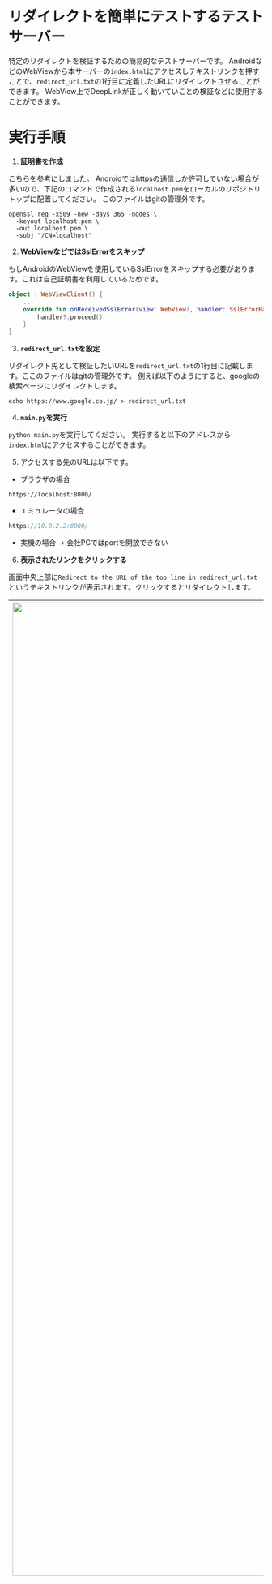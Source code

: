 # リダイレクトを簡単にテストするテストサーバー

特定のリダイレクトを検証するための簡易的なテストサーバーです。
AndroidなどのWebViewから本サーバーの`index.html`にアクセスしテキストリンクを押すことで、`redirect_url.txt`の1行目に定義したURLにリダイレクトさせることができます。
WebView上でDeepLinkが正しく動いていことの検証などに使用することができます。


# 実行手順

1. **証明書を作成**

[こちら](https://www.lifewithpython.com/2021/03/python-https-server.html)を参考にしました。
Androidではhttpsの通信しか許可していない場合が多いので、下記のコマンドで作成される`localhost.pem`をローカルのリポジトリトップに配置してください。
このファイルはgitの管理外です。
```
openssl req -x509 -new -days 365 -nodes \
  -keyout localhost.pem \
  -out localhost.pem \
  -subj "/CN=localhost"
```

2. **WebViewなどではSslErrorをスキップ**
   
もしAndroidのWebViewを使用しているSslErrorをスキップする必要があります。これは自己証明書を利用しているためです。
```kt
object : WebViewClient() {
    ...
    override fun onReceivedSslError(view: WebView?, handler: SslErrorHandler?, error: SslError?) {
        handler?.proceed()
    }
}
```

3. **`redirect_url.txt`を設定**

リダイレクト先として検証したいURLを`redirect_url.txt`の1行目に記載します。ここのファイルはgitの管理外です。
例えば以下のようにすると、googleの検索ページにリダイレクトします。
```
echo https://www.google.co.jp/ > redirect_url.txt
```


4. **`main.py`を実行**

`python main.py`を実行してください。
実行すると以下のアドレスから`index.html`にアクセスすることができます。


5. アクセスする先のURLは以下です。

- ブラウザの場合
```
https://localhost:8000/
```

- エミュレータの場合
```kt
https://10.0.2.2:8000/
```

- 実機の場合
→ 会社PCではportを開放できない


6. **表示されたリンクをクリックする**

画面中央上部に`Redirect to the URL of the top line in redirect_url.txt`というテキストリンクが表示されます。クリックするとリダイレクトします。

|<img width="1920" alt="image" src="https://github.com/kinto-gota-hasegawa/redirect_test_server/assets/112846158/cc7d26c6-dcdf-4cbf-bb96-382c1767c4c9">|
|:-:|

